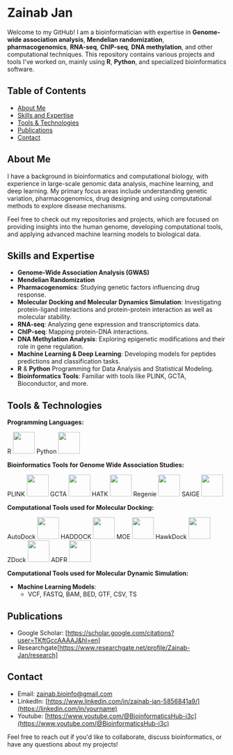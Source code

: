 # Zainab Jan

Welcome to my GitHub! I am a bioinformatician with expertise in **Genome-wide association analysis**, **Mendelian randomization**, **pharmacogenomics**, **RNA-seq**, **ChIP-seq**, **DNA methylation**, and other computational techniques. This repository contains various projects and tools I've worked on, mainly using **R**, **Python**, and specialized bioinformatics software.

## Table of Contents
- [About Me](#about-me)
- [Skills and Expertise](#skills-and-expertise)
- [Tools & Technologies](#tools-technologies)
- [Publications](#publications)
- [Contact](#contact)

## About Me
I have a background in bioinformatics and computational biology, with experience in large-scale genomic data analysis, machine learning, and deep learning. My primary focus areas include understanding genetic variation, pharmacogenomics, drug designing and using computational methods to explore disease mechanisms.

Feel free to check out my repositories and projects, which are focused on providing insights into the human genome, developing computational tools, and applying advanced machine learning models to biological data.

## Skills and Expertise

- **Genome-Wide Association Analysis (GWAS)**
- **Mendelian Randomization**
- **Pharmacogenomics**: Studying genetic factors influencing drug response.
- **Molecular Docking and Molecular Dynamics Simulation**: Investigating protein-ligand interactions and protein-protein interaction as well as molecular stability.
- **RNA-seq**: Analyzing gene expression and transcriptomics data.
- **ChIP-seq**: Mapping protein-DNA interactions.
- **DNA Methylation Analysis**: Exploring epigenetic modifications and their role in gene regulation.
- **Machine Learning & Deep Learning**: Developing models for peptides predictions and classification tasks.
- **R** & **Python** Programming for Data Analysis and Statistical Modeling.
- **Bioinformatics Tools**: Familiar with tools like PLINK, GCTA, Bioconductor, and more.

## Tools & Technologies

**Programming Languages:**

R <img src="https://github.com/user-attachments/assets/b1a3870d-a68d-4582-afb9-72c26c6a51a0" width="50" height="50" />
Python <img src="https://github.com/user-attachments/assets/c6746345-b948-4b1c-8aa5-1d0856ae9c2d" width="50" height="50" />

**Bioinformatics Tools for Genome Wide Association Studies:**

PLINK <img src="https://github.com/user-attachments/assets/b40c96c0-d03a-4741-9752-255bb5d5dd52" width="50" height="50" />
GCTA <img src="https://github.com/user-attachments/assets/73ebebeb-fe17-4c3a-ad42-a5f324758d4a" width="50" height="50" />
HATK <img src="https://github.com/user-attachments/assets/2dbb04fd-91cc-4316-9583-1807b8bb2c26" width="50" height="50" />
Regenie <img src="https://github.com/user-attachments/assets/dea5b203-5505-40c3-8a20-6f50a745a4999583" width="50" height="50" />
SAIGE <img src="https://github.com/user-attachments/assets/a9768334-9f75-4d9e-b34b-7178b58b20c5" width="50" height="50" />

**Computational Tools used for Molecular Docking:**

AutoDock <img src="https://github.com/user-attachments/assets/337c37a0-c745-4680-807a-5e83a8418dd8" width="50" height="50" />
HADDOCK <img src="https://github.com/user-attachments/assets/501f076b-1deb-4890-b885-abe8747cdac2" width="50" height="50" />
MOE <img src="https://github.com/user-attachments/assets/79e8dc15-fcd0-4f32-9eb2-6552cd68888f" width="50" height="50" />
HawkDock <img src="https://github.com/user-attachments/assets/fc106f73-55a9-49c7-b5b8-1c8d37983a7a" width="50" height="50" />
ZDock <img src="https://github.com/user-attachments/assets/c92452e3-8b0e-40b0-b53b-6ba08e10ffee" width="50" height="50" />
ADFR <img src="https://github.com/user-attachments/assets/eaba05f2-dc64-4c59-8fc5-72cde2dfaf2e" width="50" height="50" />

**Computational Tools used for Molecular Dynamic Simulation:**

- **Machine Learning Models**:
  - VCF, FASTQ, BAM, BED, GTF, CSV, TS

## Publications
- Google Scholar: [https://scholar.google.com/citations?user=TKftGccAAAAJ&hl=en]
- Researchgate[https://www.researchgate.net/profile/Zainab-Jan/research]

## Contact
- Email: [zainab.bioinfo@gmail.com](mailto:your.email@example.com)
- LinkedIn: [https://www.linkedin.com/in/zainab-jan-5856841a9/](https://linkedin.com/in/yourname)
- Youtube: [https://www.youtube.com/@BioinformaticsHub-i3c](https://www.youtube.com/@BioinformaticsHub-i3c)

Feel free to reach out if you'd like to collaborate, discuss bioinformatics, or have any questions about my projects!

